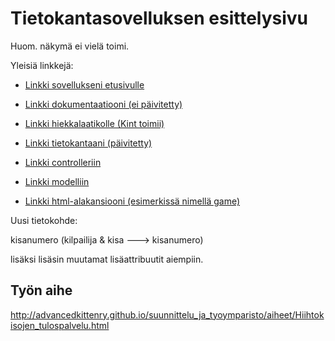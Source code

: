 # Tietokantasovelluksen esittelysivu

Huom. näkymä ei vielä toimi.

Yleisiä linkkejä:

* [Linkki sovellukseni etusivulle](http://ezaalto.users.cs.helsinki.fi/hemohes/)
* [Linkki dokumentaatiooni (ei päivitetty)](https://github.com/MucousDischarge/Tsoha-Bootstrap/blob/master/doc/dokumentaatio.pdf)



* [Linkki hiekkalaatikolle (Kint toimii)](http://ezaalto.users.cs.helsinki.fi/hemohes/hiekkalaatikko)
* [Linkki tietokantaani (päivitetty)](http://ezaalto.users.cs.helsinki.fi/hemohes/tietokantayhteys)



* [Linkki controlleriin](https://github.com/MucousDischarge/Tsoha-Bootstrap/blob/master/app/controllers/mallicontroller.php)
* [Linkki modelliin](https://github.com/MucousDischarge/Tsoha-Bootstrap/blob/master/app/models/malliluokka.php)
* [Linkki html-alakansiooni (esimerkissä nimellä game)](https://github.com/MucousDischarge/Tsoha-Bootstrap/tree/master/app/views/kisa)

Uusi tietokohde:

kisanumero (kilpailija & kisa ---> kisanumero)

lisäksi lisäsin muutamat lisäattribuutit aiempiin.

## Työn aihe

http://advancedkittenry.github.io/suunnittelu_ja_tyoymparisto/aiheet/Hiihtokisojen_tulospalvelu.html
